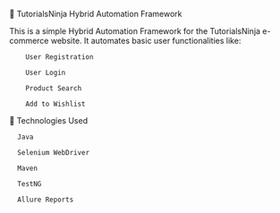 🧪 TutorialsNinja Hybrid Automation Framework

This is a simple Hybrid Automation Framework for the TutorialsNinja e-commerce website. It automates basic user functionalities like:

        User Registration
        
        User Login
        
        Product Search
        
        Add to Wishlist


🔧 Technologies Used

      Java
      
      Selenium WebDriver
      
      Maven
      
      TestNG
      
      Allure Reports


